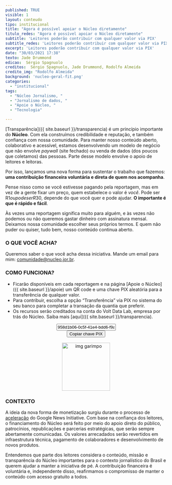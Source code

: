 ```yaml
---
published: TRUE
visible: 1
layout: conteudo
tipo: institucional
title: "Agora é possível apoiar o Núcleo diretamente"
titulo_redes: "Agora é possível apoiar o Núcleo diretamente"
subtitle: 'Leitores poderão contribuir com qualquer valor via PIX'
subtitle_redes: 'Leitores poderão contribuir com qualquer valor via PIX'
excerpt: 'Leitores poderão contribuir com qualquer valor via PIX'
date: "30/03/2021 17:38"
texto: Jade Drummond
edicao:  Sérgio Spagnuolo
creditos:  Sérgio Spagnuolo, Jade Drummond, Rodolfo Almeida
credito_img: "Rodolfo Almeida"
background: 'nucleo-geral-fit.png'
categories:
  - "institucional"
tags:
  - "Núcleo Jornalismo, "
  - "Jornalismo de dados, "
  - "Apoie o Núcleo, "
  - "Tecnologia"

---
```


[Transparência]({{ site.baseurl }}/transparencia) é um princípio importante do **Núcleo**. Com ela construímos credibilidade e reputação, e também confiança com nossa comunidade. Para manter nosso conteúdo aberto, colaborativo e acessível, estamos desenvolvendo um modelo de negócio que não envolve *paywall* (site fechado) ou venda de dados (dos poucos que coletamos) das pessoas. Parte desse modelo envolve o apoio de leitores e leitoras.

Por isso, lançamos uma nova forma para sustentar o trabalho que fazemos: **uma contribuição financeira voluntária e direta de quem nos acompanha**.

Pense nisso como se você estivesse pagando pela reportagem, mas em vez de a gente fixar um preço, quem estabelece o valor é *você*. Pode ser R$1 ou pode ser R$30, depende do que você quer e pode ajudar. **O importante é que é rápido e fácil**.

Às vezes uma reportagem significa muito para alguém, e às vezes não podemos ou não queremos gastar dinheiro com assinatura mensal. Deixamos nossa comunidade escolher seus próprios termos. E quem não puder ou quiser, tudo bem, nosso conteúdo continua aberto.

### O QUE VOCÊ ACHA?
Queremos saber o que você acha dessa iniciativa. Mande um email para mim: [comunidade@nucleo.jor.br](mailto:comunidade@nucleo.jor.br).


### COMO FUNCIONA?

- Ficarão disponíveis em cada reportagem e na página [Apoie o Núcleo]({{ site.baseurl }}/apoie) um QR code e uma chave PIX aleatória para a transferência de qualquer valor.
- Para contribuir, escolha a opção “Transferência” via PIX no sistema do seu banco para completar a transação da quantia que preferir.
- Os recursos serão creditados na conta do Volt Data Lab, empresa por trás do Núcleo. Saiba mais [aqui]({{ site.baseurl }}/transparencia).

<div style="text-align: center">
<input class="pix-input" type="text" value="958d1b06-0c5f-41e4-bdd6-f9aa7e452c7c" id="myPix2">
<br />
<button id="clipboardCopy2" class="btn pix-btn" onclick="myFunction()">Copiar chave PIX</button>
<br>
<script>
  document.getElementById('clipboardCopy2').addEventListener('click', clipboardCopy);
async function clipboardCopy() {
let text = document.querySelector("#myPix2").value;
await navigator.clipboard.writeText(text);

alert("Chave Pix ALEATÓRIA copiada");
}


</script>

<br>

<img src="{{ site.baseurl }}/img/pix/pix_materias.png" alt="img garimpo" width="150px">

</div>

### CONTEXTO
A ideia da nova forma de monetização surgiu durante o processo de [aceleração](https://nucleo.jor.br/institucional/2020-10-29-anuncio-nucleo-google) do Google News Initiative. Com base na confiança dos leitores, o financiamento do Núcleo será feito por meio do apoio direto do público, patrocínios, republicações e parcerias estratégicas, que serão sempre abertamente comunicadas. Os valores arrecadados serão revertidos em infraestrutura técnica, pagamento de colaboradores e desenvolvimento de novos produtos.

Entendemos que parte dos leitores considera o conteúdo, missão e transparência do Núcleo importantes para o contexto jornalístico do Brasil e querem ajudar a manter a iniciativa de pé. A contribuição financeira é voluntária e, independente disso, reafirmamos o compromisso de manter o conteúdo com acesso gratuito a todos.
